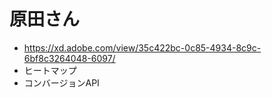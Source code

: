 
# 原田さん
- https://xd.adobe.com/view/35c422bc-0c85-4934-8c9c-6bf8c3264048-6097/
- ヒートマップ
- コンバージョンAPI



